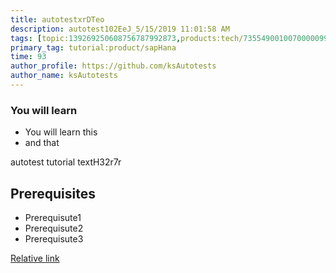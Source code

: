 ```yaml
---
title: autotestxrDTeo
description: autotest102EeJ_5/15/2019 11:01:58 AM
tags: [topic:139269250608756787992873,products:tech/73554900100700000996,tutorial:experience/advanced]
primary_tag: tutorial:product/sapHana
time: 93
author_profile: https://github.com/ksAutotests
author_name: ksAutotests
---
```

### You will learn
- You will learn this
- and that

autotest tutorial textH32r7r

## Prerequisites
- Prerequisute1
- Prerequisute2
- Prerequisute3

[Relative link](autotest_tutorial7w31n5)
